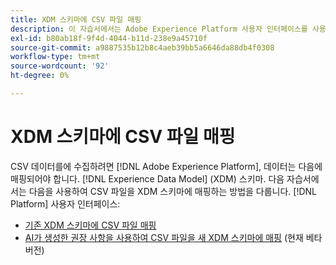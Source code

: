 ```yaml
---
title: XDM 스키마에 CSV 파일 매핑
description: 이 자습서에서는 Adobe Experience Platform 사용자 인터페이스를 사용하여 CSV 파일을 XDM 스키마에 매핑하는 방법을 다룹니다.
exl-id: b80ab18f-9f4d-4044-b11d-238e9a45710f
source-git-commit: a9887535b12b8c4aeb39bb5a6646da88db4f0308
workflow-type: tm+mt
source-wordcount: '92'
ht-degree: 0%

---
```


# XDM 스키마에 CSV 파일 매핑

CSV 데이터를에 수집하려면 [!DNL Adobe Experience Platform], 데이터는 다음에 매핑되어야 합니다. [!DNL Experience Data Model] (XDM) 스키마. 다음 자습서에서는 다음을 사용하여 CSV 파일을 XDM 스키마에 매핑하는 방법을 다룹니다. [!DNL Platform] 사용자 인터페이스:

* [기존 XDM 스키마에 CSV 파일 매핑](./existing-schema.md)
* [AI가 생성한 권장 사항을 사용하여 CSV 파일을 새 XDM 스키마에 매핑](./recommendations.md) (현재 베타 버전)
